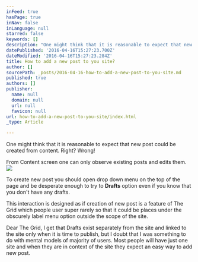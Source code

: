 ```yaml
---
inFeed: true
hasPage: true
inNav: false
inLanguage: null
starred: false
keywords: []
description: "One might think that it is reasonable to expect that new post could be created from content. Right? Wrong!\_"
datePublished: '2016-04-16T15:27:23.700Z'
dateModified: '2016-04-16T15:27:23.284Z'
title: How to add a new post to you site?
author: []
sourcePath: _posts/2016-04-16-how-to-add-a-new-post-to-you-site.md
published: true
authors: []
publisher:
  name: null
  domain: null
  url: null
  favicon: null
url: how-to-add-a-new-post-to-you-site/index.html
_type: Article

---
```

One might think that it is reasonable to expect that new post could be created from content. Right? Wrong! 

From Content screen one can only observe existing posts and edits them.
![](https://the-grid-user-content.s3-us-west-2.amazonaws.com/e19a6456-cfd0-49a0-9f64-31c4efb5c086.png)

To create new post you should open drop down menu on the top of the page and be desperate enough to try to **Drafts** option even if you know that you don't have any drafts. 

This interaction is designed as if creation of new post is a feature of The Grid which people user super rarely so that it could be places under the obscurely label menu option outside the scope of the site.

Dear The Grid, I get that Drafts exist separately from the site and linked to the site only when it is time to publish, but I doubt that I was something to do with mental models of majority of users. Most people will have just one site and when they are in context of the site they expect an easy way to add new post.